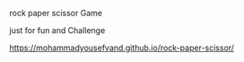 rock paper scissor Game

just for fun and Challenge

https://mohammadyousefvand.github.io/rock-paper-scissor/
